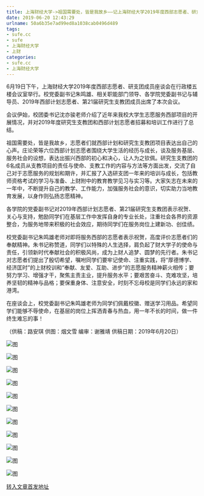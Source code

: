 ```yaml
---
title: 上海财经大学->祖国需要处，皆是我故乡——记上海财经大学2019年度西部志愿者、研支团成员座谈会 | sufe.cc
date: 2019-06-20 12:43:29
urlname: 50a6b35e7ad99ed8a1038cab0496d489
tags: 
- sufe.cc
- sufe
- 上海财经大学
- 上财
categories:
- sufe.cc
- 上海财经大学
---
```



6月19日下午，上海财经大学2019年度西部志愿者、研支团成员座谈会在行政楼五楼会议室举行。校党委副书记朱鸣雄、相关职能部门领导、各学院党委副书记与辅导员、2019年西部计划志愿者、第21届研究生支教团成员出席了本次会议。

会议伊始，校团委书记沈亦骏老师介绍了近年来我校大学生志愿服务西部项目的开展情况，并对2019年度研究生支教团和西部计划志愿者招募和培训工作进行了总结。

祖国需要处，皆是我故乡，志愿者们就西部计划和研究生支教团项目表达出自己的心声。庄论荣等六位西部计划志愿者围绕大学生活的经历与成长，谈及服务基层、服务社会的设想，表达出振兴西部的初心和决心，让人为之钦佩。研究生支教团的6名成员从支教项目的责任与使命、支教工作的内容与方法等方面出发，交流了自己对于志愿服务的规划和期许，并汇报了入选研支团一年来的培训与成长，包括教师资格考试的学习与准备、上财附中的教育教学见习与实习等。大家矢志在未来的一年中，不断提升自己的教学、工作能力，加强服务社会的意识，切实助力当地教育发展，以身作则弘扬志愿精神。

各学院的党委副书记对2019年西部计划志愿者、第21届研究生支教团表示祝贺、关心与支持，勉励同学们在基层工作中发挥自身的专业长处，注重社会各界的资源整合，为服务地带来积极的社会效应，期待同学们在服务岗位上建新功、创佳绩。

校党委副书记朱鸣雄老师对即将服务西部的志愿者表示祝贺，高度评价志愿者们的奉献精神。朱书记称赞道，同学们以特殊的人生选择，肩负起了财大学子的使命与责任，引领新时代奉献社会的积极风尚，成为上财人追梦、圆梦的先行者。朱书记对志愿者们提出了殷切希望，嘱咐同学们要牢记使命、注重实践，将“厚德博学、经济匡时”的上财校训和“奉献、友爱、互助、进步”的志愿服务精神薪火相传；要努力学习、增强才干，聚焦主责主业，提升服务水平；要艰苦奋斗、克难攻坚，培养坚韧的精神与品格；要保重身体、注意安全，时刻不忘母校是同学们永远的家和港湾。

在座谈会上，校党委副书记朱鸣雄老师为同学们佩戴校徽、赠送学习用品。希望同学们能够不辱使命，在基层的岗位上挥洒青春与热血，用一年不长的时间，做一件终生难忘的事！

（供稿：路安琪 供图：烟文雪 编审：谢雅靖 供稿日期：2019年6月20日）



![图](http://news.sufe.edu.cn/_upload/article/images/6e/1d/c172132444dba46f10a393cd2f25/8ba21166-8a4c-4139-9150-840c19106564.jpg)

![图](http://news.sufe.edu.cn/_upload/article/images/6e/1d/c172132444dba46f10a393cd2f25/081634a2-a0da-4e53-874b-045fa48f4473.jpg)

![图](http://news.sufe.edu.cn/_upload/article/images/6e/1d/c172132444dba46f10a393cd2f25/b5c6ab36-b6f6-43ae-8329-ee75c871ef38.png)

![图](http://news.sufe.edu.cn/_ueditor/images/empty.gif)

![图](http://news.sufe.edu.cn/_upload/article/images/6e/1d/c172132444dba46f10a393cd2f25/80e54d1e-1f77-457b-bcac-76f473b93ad3.jpg)

![图](http://news.sufe.edu.cn/_ueditor/images/empty.gif)

![图](http://news.sufe.edu.cn/_upload/article/images/6e/1d/c172132444dba46f10a393cd2f25/07aad1de-0912-4131-b3ea-a4130bd99ed7.jpg)

![图](http://news.sufe.edu.cn/_upload/article/images/6e/1d/c172132444dba46f10a393cd2f25/66d7c9b7-d10b-42ba-8ea8-02be3890d234.jpg)

![图](http://news.sufe.edu.cn/_ueditor/images/empty.gif)

![图](http://news.sufe.edu.cn/_upload/article/images/6e/1d/c172132444dba46f10a393cd2f25/d4208d10-0a03-4598-9ce0-519547ffe61e.jpg)

![图](http://news.sufe.edu.cn/_upload/article/images/6e/1d/c172132444dba46f10a393cd2f25/a0e6ac80-95d2-4aef-b1b4-682d56b664c2.png)

[转入文章首发地址](http://news.sufe.edu.cn/da/31/c179a121393/page.htm)